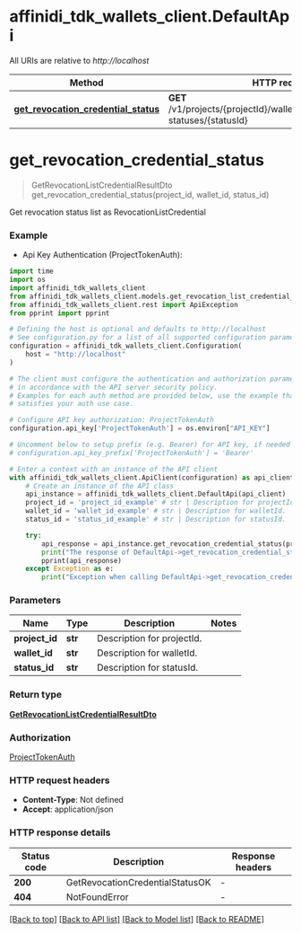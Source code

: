 # affinidi_tdk_wallets_client.DefaultApi

All URIs are relative to _http://localhost_

| Method                                                                                 | HTTP request                                                                       | Description |
| -------------------------------------------------------------------------------------- | ---------------------------------------------------------------------------------- | ----------- |
| [**get_revocation_credential_status**](DefaultApi.md#get_revocation_credential_status) | **GET** /v1/projects/{projectId}/wallets/{walletId}/revocation-statuses/{statusId} |

# **get_revocation_credential_status**

> GetRevocationListCredentialResultDto get_revocation_credential_status(project_id, wallet_id, status_id)

Get revocation status list as RevocationListCredential

### Example

- Api Key Authentication (ProjectTokenAuth):

```python
import time
import os
import affinidi_tdk_wallets_client
from affinidi_tdk_wallets_client.models.get_revocation_list_credential_result_dto import GetRevocationListCredentialResultDto
from affinidi_tdk_wallets_client.rest import ApiException
from pprint import pprint

# Defining the host is optional and defaults to http://localhost
# See configuration.py for a list of all supported configuration parameters.
configuration = affinidi_tdk_wallets_client.Configuration(
    host = "http://localhost"
)

# The client must configure the authentication and authorization parameters
# in accordance with the API server security policy.
# Examples for each auth method are provided below, use the example that
# satisfies your auth use case.

# Configure API key authorization: ProjectTokenAuth
configuration.api_key['ProjectTokenAuth'] = os.environ["API_KEY"]

# Uncomment below to setup prefix (e.g. Bearer) for API key, if needed
# configuration.api_key_prefix['ProjectTokenAuth'] = 'Bearer'

# Enter a context with an instance of the API client
with affinidi_tdk_wallets_client.ApiClient(configuration) as api_client:
    # Create an instance of the API class
    api_instance = affinidi_tdk_wallets_client.DefaultApi(api_client)
    project_id = 'project_id_example' # str | Description for projectId.
    wallet_id = 'wallet_id_example' # str | Description for walletId.
    status_id = 'status_id_example' # str | Description for statusId.

    try:
        api_response = api_instance.get_revocation_credential_status(project_id, wallet_id, status_id)
        print("The response of DefaultApi->get_revocation_credential_status:\n")
        pprint(api_response)
    except Exception as e:
        print("Exception when calling DefaultApi->get_revocation_credential_status: %s\n" % e)
```

### Parameters

| Name           | Type    | Description                | Notes |
| -------------- | ------- | -------------------------- | ----- |
| **project_id** | **str** | Description for projectId. |
| **wallet_id**  | **str** | Description for walletId.  |
| **status_id**  | **str** | Description for statusId.  |

### Return type

[**GetRevocationListCredentialResultDto**](GetRevocationListCredentialResultDto.md)

### Authorization

[ProjectTokenAuth](../README.md#ProjectTokenAuth)

### HTTP request headers

- **Content-Type**: Not defined
- **Accept**: application/json

### HTTP response details

| Status code | Description                     | Response headers |
| ----------- | ------------------------------- | ---------------- |
| **200**     | GetRevocationCredentialStatusOK | -                |
| **404**     | NotFoundError                   | -                |

[[Back to top]](#) [[Back to API list]](../README.md#documentation-for-api-endpoints) [[Back to Model list]](../README.md#documentation-for-models) [[Back to README]](../README.md)
